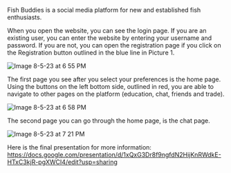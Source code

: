 Fish Buddies is a social media platform for new and established fish enthusiasts.

When you open the website, you can see the login page. If you are an existing user, you can enter the website by entering your username and password. If you are not, you can open the registration page if you click on the Registration button outlined in the blue line in Picture 1.

![Image 8-5-23 at 6 55 PM](https://github.com/Angelaangie-ai/cs-205/assets/64707998/4e5e2784-72e1-40d1-9b23-787267022691)

The first page you see after you select your preferences is the home page. Using the buttons on the left bottom side, outlined in red, you are able to navigate to other pages on the platform (education, chat, friends and trade).

![Image 8-5-23 at 6 58 PM](https://github.com/Angelaangie-ai/cs-205/assets/64707998/b8741a83-d7af-4aff-8898-4becb0d1f506)

The second page you can go through the home page, is the chat page.

![Image 8-5-23 at 7 21 PM](https://github.com/Angelaangie-ai/cs-205/assets/64707998/cb21f6b1-2c79-4e40-b231-abf8ce07d9c5)

Here is the final presentation for more information: https://docs.google.com/presentation/d/1xQxG3Dr8f9ngfdN2HijKnRWdkE-HTxC3kjR-pgXWCI4/edit?usp=sharing
